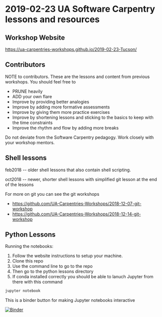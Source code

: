 # 2019-02-23 UA Software Carpentry lessons and resources

## Workshop Website

https://ua-carpentries-workshops.github.io/2019-02-23-Tucson/

## Contributors

NOTE to contributors. These are the lessons and content from previous workshops. You should feel free to

* PRUNE heavily
* ADD your own flare
* Improve by providing better analogies
* Improve by adding more formative assessments
* Improve by giving them more practice exercises
* Improve by shortening lessons and sticking to the basics to keep with the time constraints
* Improve the rhythm and flow by adding more breaks

Do not deviate from the Software Carpentry pedagogy. Work closely with your workshop mentors.

## Shell lessons

feb2018 -- older shell lessons that also contain shell scripting.

oct2018 -- newer, shorter shell lessons with simplified git lesson at the end of the lessons

For more on git you can see the git workshops

* https://github.com/UA-Carpentries-Workshops/2018-12-07-git-workshop
* https://github.com/UA-Carpentries-Workshops/2018-12-14-git-workshop

## Python Lessons

Running the notebooks:

1. Follow the website instructions to setup your machine.
2. Clone this repo
3. Use the command line to go to the repo
4. Then go to the python lessons directory
5. If conda installed correctly you should be able to lanuch Jupyter from there with this command

```bash
jupyter notebook
```
This is a binder button for making Jupyter notebooks interactive

[![Binder](https://mybinder.org/badge_logo.svg)](https://mybinder.org/v2/gh/upendrak/2019-02-23-WorkshopResources/master)
